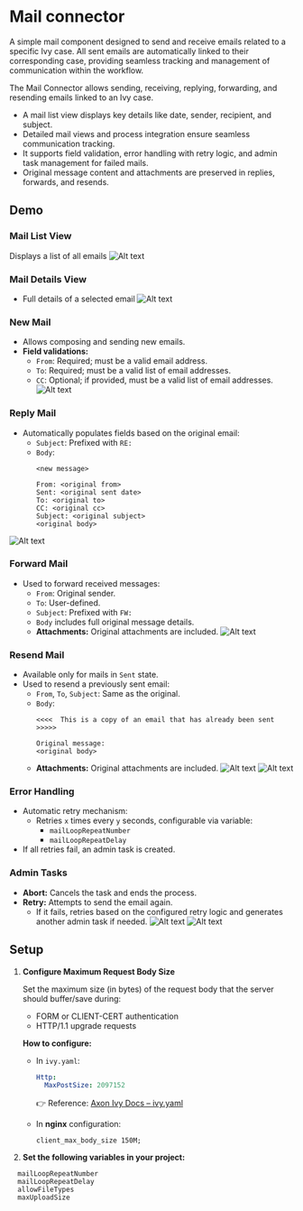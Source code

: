 # Mail connector

A simple mail component designed to send and receive emails related to a specific Ivy case. All sent emails are automatically linked to their corresponding case, providing seamless tracking and management of communication within the workflow.

The Mail Connector allows sending, receiving, replying, forwarding, and resending emails linked to an Ivy case.
- A mail list view displays key details like date, sender, recipient, and subject.
- Detailed mail views and process integration ensure seamless communication tracking.
- It supports field validation, error handling with retry logic, and admin task management for failed mails.
- Original message content and attachments are preserved in replies, forwards, and resends.

## Demo
### Mail List View
Displays a list of all emails
![Alt text](images/mail-list.png)


### Mail Details View
- Full details of a selected email
![Alt text](images/mail-details.png)

### New Mail
- Allows composing and sending new emails.
- **Field validations:**
  - `From`: Required; must be a valid email address.
  - `To`: Required; must be a valid list of email addresses.
  - `CC`: Optional; if provided, must be a valid list of email addresses.
 ![Alt text](images/new-mail.png)

### Reply Mail
- Automatically populates fields based on the original email:
  - `Subject`: Prefixed with `RE:`
  - `Body`:
    ```
    <new message>

    From: <original from>
    Sent: <original sent date>
    To: <original to>
    CC: <original cc>
    Subject: <original subject>
    <original body>
    ```
![Alt text](images/reply-mail.png)

### Forward Mail
- Used to forward received messages:
  - `From`: Original sender.
  - `To`: User-defined.
  - `Subject`: Prefixed with `FW:`
  - `Body` includes full original message details.
  - **Attachments:** Original attachments are included.
![Alt text](images/forward.png)

### Resend Mail
- Available only for mails in `Sent` state.
- Used to resend a previously sent email:
  - `From`, `To`, `Subject`: Same as the original.
  - `Body`:
    ```
    <<<<  This is a copy of an email that has already been sent  >>>>>

    Original message:
    <original body>
    ```
  - **Attachments:** Original attachments are included.
![Alt text](images/resend-confirmation.png)
![Alt text](images/resend-mail.png)

### Error Handling
- Automatic retry mechanism:
  - Retries `x` times every `y` seconds, configurable via variable:
    - `mailLoopRepeatNumber`
    - `mailLoopRepeatDelay`
- If all retries fail, an admin task is created.

### Admin Tasks
- **Abort:** Cancels the task and ends the process.
- **Retry:** Attempts to send the email again.
  - If it fails, retries based on the configured retry logic and generates another admin task if needed.
![Alt text](images/admin-task.png)
![Alt text](images/admin-task-detail.png)

## Setup
1. **Configure Maximum Request Body Size**

   Set the maximum size (in bytes) of the request body that the server should buffer/save during:
   - FORM or CLIENT-CERT authentication
   - HTTP/1.1 upgrade requests

   **How to configure:**
   - In `ivy.yaml`:  
     ```yaml
     Http:
       MaxPostSize: 2097152
     ```  
     👉 Reference: [Axon Ivy Docs – ivy.yaml](https://developer.axonivy.com/doc/12.0/engine-guide/configuration/files/ivy-yaml.html)

   - In **nginx** configuration:  
     ```nginx
     client_max_body_size 150M;
     ```

2. **Set the following variables in your project:**

```
  mailLoopRepeatNumber
  mailLoopRepeatDelay
  allowFileTypes
  maxUploadSize
```